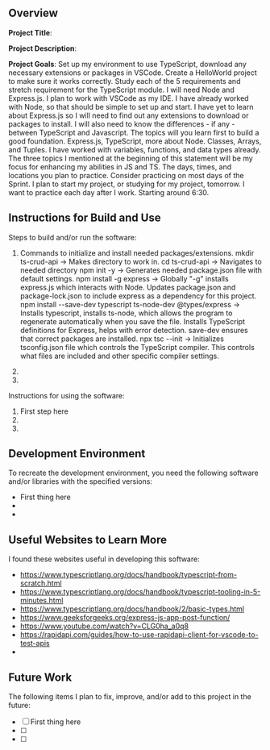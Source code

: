 ## Overview

**Project Title**: 

**Project Description**: 

**Project Goals**: Set up my environment to use TypeScript, download any necessary extensions or packages in VSCode. Create a HelloWorld project to make sure it works correctly. Study each of the 5 requirements and stretch requirement for the TypeScript module.
I will need Node and Express.js. I plan to work with VSCode as my IDE. I have already worked with Node, so that should be simple to set up and start. I have yet to learn about Express.js so I will need to find out any extensions to download or packages to install.
I will also need to know the differences - if any - between TypeScript and Javascript.
The topics will you learn first to build a good foundation.
Express.js, TypeScript, more about Node.
Classes, Arrays, and Tuples. I have worked with variables, functions, and data types already. The three topics I mentioned at the beginning of this statement will be my focus for enhancing my abilities in JS and TS.
The days, times, and locations you plan to practice. Consider practicing on most days of the Sprint.
I plan to start my project, or studying for my project, tomorrow. I want to practice each day after I work. Starting around 6:30.

## Instructions for Build and Use

Steps to build and/or run the software:

1. Commands to initialize and install needed packages/extensions.
mkdir ts-crud-api -> Makes directory to work in.
cd ts-crud-api -> Navigates to needed directory
npm init -y -> Generates needed package.json file with default settings.
npm install -g express -> Globally "-g" installs express.js which interacts with Node. Updates package.json and package-lock.json to include express as a dependency for this project.
npm install --save-dev typescript ts-node-dev @types/express -> Installs typescript, installs ts-node, which allows the program to regenerate automatically when you save the file. Installs TypeScript definitions for Express, helps with error detection. save-dev ensures that correct packages are installed.
npx tsc --init -> Initializes tsconfig.json file which controls the TypeScript compiler. This controls what files are included and other specific compiler settings. 

2.
3.

Instructions for using the software:

1. First step here
2.
3.

## Development Environment 

To recreate the development environment, you need the following software and/or libraries with the specified versions:

* First thing here
*
*

## Useful Websites to Learn More

I found these websites useful in developing this software:

* https://www.typescriptlang.org/docs/handbook/typescript-from-scratch.html
* https://www.typescriptlang.org/docs/handbook/typescript-tooling-in-5-minutes.html
* https://www.typescriptlang.org/docs/handbook/2/basic-types.html
* https://www.geeksforgeeks.org/express-js-app-post-function/
* https://www.youtube.com/watch?v=CLG0ha_a0q8 
* https://rapidapi.com/guides/how-to-use-rapidapi-client-for-vscode-to-test-apis 
* 

## Future Work

The following items I plan to fix, improve, and/or add to this project in the future:

* [ ] First thing here
* [ ]
* [ ]
